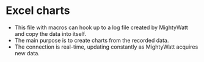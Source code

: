# Excel charts
- This file with macros can hook up to a log file created by MightyWatt and copy the data into itself.
- The main purpose is to create charts from the recorded data.
- The connection is real-time, updating constantly as MightyWatt acquires new data.
